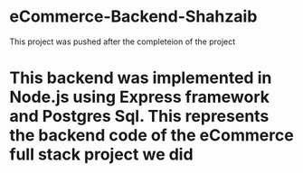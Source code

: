 # eCommerce-Backend-Shahzaib
This project was pushed after the completeion of the project
# This backend was implemented in Node.js using Express framework and Postgres Sql. This represents the backend code of the eCommerce full stack project we did
